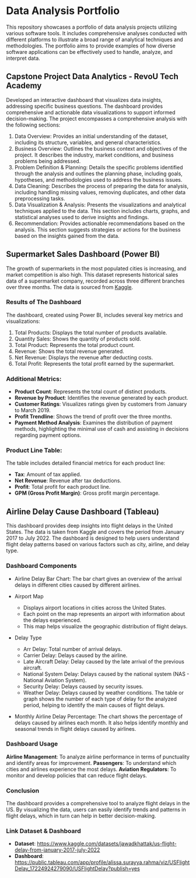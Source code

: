 # Data Analysis Portfolio
This repository showcases a portfolio of data analysis projects utilizing various software tools. It includes comprehensive analyses conducted with different platforms to illustrate a broad range of analytical techniques and methodologies. The portfolio aims to provide examples of how diverse software applications can be effectively used to handle, analyze, and interpret data.
## Capstone Project Data Analytics - RevoU Tech Academy
Developed an interactive dashboard that visualizes data insights, addressing specific business questions. The dashboard provides comprehensive and actionable data visualizations to support informed decision-making. The project encompasses a comprehensive analysis with the following sections:
1. Data Overview:
Provides an initial understanding of the dataset, including its structure, variables, and general characteristics.
2. Business Overview:
Outlines the business context and objectives of the project. It describes the industry, market conditions, and business problems being addressed.
3. Problem Definition & Planning:
Details the specific problems identified through the analysis and outlines the planning phase, including goals, hypotheses, and methodologies used to address the business issues.
4. Data Cleaning:
Describes the process of preparing the data for analysis, including handling missing values, removing duplicates, and other data preprocessing tasks.
5. Data Visualization & Analysis:
Presents the visualizations and analytical techniques applied to the data. This section includes charts, graphs, and statistical analyses used to derive insights and findings.
6. Recommendation:
Provides actionable recommendations based on the analysis. This section suggests strategies or actions for the business based on the insights gained from the data.
## Supermarket Sales Dashboard (Power BI)
The growth of supermarkets in the most populated cities is increasing, and market competition is also high. This dataset represents historical sales data of a supermarket company, recorded across three different branches over three months. The data is sourced from [Kaggle](https://www.kaggle.com/datasets/aungpyaeap/supermarket-sales).
### Results of The Dashboard
The dashboard, created using Power BI, includes several key metrics and visualizations:
1. Total Products: Displays the total number of products available.
2. Quantity Sales: Shows the quantity of products sold.
3. Total Product: Represents the total product count.
4. Revenue: Shows the total revenue generated.
5. Net Revenue: Displays the revenue after deducting costs.
6. Total Profit: Represents the total profit earned by the supermarket.
### Additional Metrics:
- **Product Count**: Represents the total count of distinct products.
- **Revenue by Product**: Identifies the revenue generated by each product.
- **Customer Ratings**: Visualizes ratings given by customers from January to March 2019.
- **Profit Trendline**: Shows the trend of profit over the three months.
- **Payment Method Analysis**: Examines the distribution of payment methods, highlighting the minimal use of cash and assisting in decisions regarding payment options.
### Product Line Table:
The table includes detailed financial metrics for each product line:
- **Tax**: Amount of tax applied.
- **Net Revenue**: Revenue after tax deductions.
- **Profit**: Total profit for each product line.
- **GPM (Gross Profit Margin)**: Gross profit margin percentage.
  
## Airline Delay Cause Dashboard (Tableau)
This dashboard provides deep insights into flight delays in the United States. The data is taken from Kaggle and covers the period from January 2017 to July 2022. The dashboard is designed to help users understand flight delay patterns based on various factors such as city, airline, and delay type.
### Dashboard Components
- Airline Delay Bar Chart: The bar chart gives an overview of the arrival delays in different cities caused by different airlines.

- Airport Map
  - Displays airport locations in cities across the United States.
  - Each point on the map represents an airport with information about the delays experienced.
  - This map helps visualize the geographic distribution of flight delays.

- Delay Type
  - Arr Delay: Total number of arrival delays.
  - Carrier Delay: Delays caused by the airline.
  - Late Aircraft Delay: Delay caused by the late arrival of the previous aircraft.
  - National System Delay: Delays caused by the national system (NAS - National Aviation System).
  - Security Delay: Delays caused by security issues.
  - Weather Delay: Delays caused by weather conditions.
  The table or graph shows the number of each type of delay for the analyzed period, helping to identify the main causes of flight delays.

- Monthly Airline Delay Percentage: The chart shows the percentage of delays caused by airlines each month. It also helps identify monthly and seasonal trends in flight delays caused by airlines.
### Dashboard Usage
**Airline Management**: To analyze airline performance in terms of punctuality and identify areas for improvement.
**Passengers**: To understand which cities and airlines experience the most delays.
**Aviation Regulators**: To monitor and develop policies that can reduce flight delays.
### Conclusion
The dashboard provides a comprehensive tool to analyze flight delays in the US. By visualizing the data, users can easily identify trends and patterns in flight delays, which in turn can help in better decision-making.
### Link Dataset & Dashboard
- **Dataset**: https://www.kaggle.com/datasets/jawadkhattak/us-flight-delay-from-january-2017-july-2022
- **Dashboard**: https://public.tableau.com/app/profile/alissa.surayya.rahma/viz/USFlightDelay_17224924279090/USFlightDelay?publish=yes
